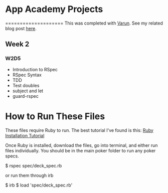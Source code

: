 # App Academy Projects
====================
This was completed with [Varun](https://github.com/varunprabhakar14). See my related blog post [here](http://cssherry.tumblr.com/post/105755678599/w2d5-rspec-and-tdd).

## Week 2
### W2D5
* Introduction to RSpec
* RSpec Syntax
* TDD
* Test doubles
* subject and let
* guard-rspec

# How to Run These Files
These files require Ruby to run. The best tutorial I've found is this: [Ruby Installation Tutorial](http://installrails.com/steps)

Once Ruby is installed, download the files, go into terminal, and either run files individually. You should be in the main poker folder to run any poker specs.

$ rspec spec/deck_spec.rb

or run them through irb

$ irb
$ load 'spec/deck_spec.rb'
